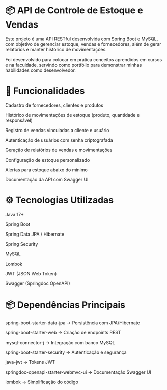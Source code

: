 # 📦 API de Controle de Estoque e Vendas

Este projeto é uma API RESTful desenvolvida com Spring Boot e MySQL, com objetivo de gerenciar estoque, vendas e fornecedores, além de gerar relatórios e manter histórico de movimentações.

Foi desenvolvido para colocar em prática conceitos aprendidos em cursos e na faculdade, servindo como portfólio para demonstrar minhas habilidades como desenvolvedor.

# 🚀 Funcionalidades

Cadastro de fornecedores, clientes e produtos

Histórico de movimentações de estoque (produto, quantidade e responsável)

Registro de vendas vinculadas a cliente e usuário

Autenticação de usuários com senha criptografada

Geração de relatórios de vendas e movimentações

Configuração de estoque personalizado

Alertas para estoque abaixo do minimo

Documentação da API com Swagger UI

# ⚙️ Tecnologias Utilizadas

Java 17+

Spring Boot

Spring Data JPA / Hibernate

Spring Security

MySQL

Lombok

JWT (JSON Web Token)

Swagger (Springdoc OpenAPI)

# 📦 Dependências Principais

spring-boot-starter-data-jpa → Persistência com JPA/Hibernate

spring-boot-starter-web → Criação de endpoints REST

mysql-connector-j → Integração com banco MySQL

spring-boot-starter-security → Autenticação e segurança

java-jwt → Tokens JWT

springdoc-openapi-starter-webmvc-ui → Documentação Swagger UI

lombok → Simplificação do código
